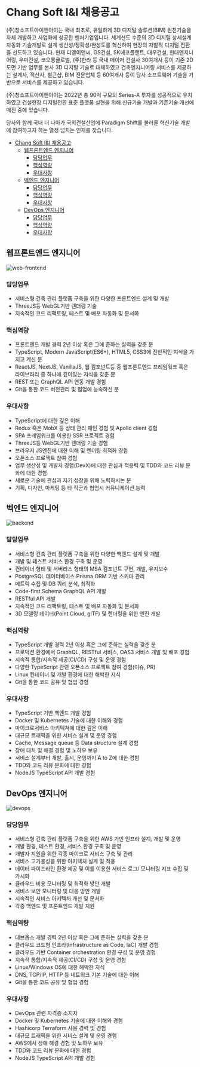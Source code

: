# Chang Soft I&I 채용공고

(주)창소프트아이앤아이는 국내 최초로, 유일하게 3D 디지털 솔루션(BIM) 원천기술을 자체 개발하고 사업화에 성공한 벤처기업입니다. 세계선도 수준의 3D 디지털 상세설계 자동화 기술개발로 설계 생산성/정확성/완성도를 혁신하여 현장의 자발적 디지털 전환을 선도하고 있습니다. 현재 디엘이앤씨, GS건설, SK에코플랜트, 대우건설, 헌대엔지니어링, 우미건설, 코오롱글로벌, (주)한라 등 국내 메이저 건설사 30여개사 등이 기존 2D도면 기반 업무를 본사 3D 디지털 기술로 대체하였고 건축엔지니어링 서비스를 제공하는 설계사, 적산사, 철근샵, BIM 전문업체 등 60여개사 등이 당사 소프트웨어 기술을 기반으로 서비스를 제공하고 있습니다.

(주)창소프트아이앤아이는 2022년 총 90억 규모의 Series-A 투자를 성공적으로 유치하였고 건설현장 디지털전환 표준 플랫폼 실현을 위해 신규기술 개발과 기존기술 개선에 매진 중에 있습니다.

당사와 함께 국내 더 나아가 국외건설산업에 Paradigm Shift를 불러올 혁신기술 개발에 참여하고자 하는 열정 넘치는 인재를 찾습니다.

- [Chang Soft I\&I 채용공고](#chang-soft-ii-채용공고)
  - [웹프론트엔드 엔지니어](#웹프론트엔드-엔지니어)
    - [담당업무](#담당업무)
    - [핵심역량](#핵심역량)
    - [우대사항](#우대사항)
  - [벡엔드 엔지니어](#벡엔드-엔지니어)
    - [담당업무](#담당업무-1)
    - [핵심역량](#핵심역량-1)
    - [우대사항](#우대사항-1)
  - [DevOps 엔지니어](#devops-엔지니어)
    - [담당업무](#담당업무-2)
    - [핵심역량](#핵심역량-2)
    - [우대사항](#우대사항-2)

## 웹프론트엔드 엔지니어

![web-frontend](images/frontend.jpg)

### 담당업무

- 서비스형 건축 관리 플랫폼 구축을 위한 다양한 프론트엔드 설계 및 개발
- ThreeJS등 WebGL기반 렌더링 기술
- 지속적인 코드 리팩토링, 테스트 및 배포 자동화 및 문서화

### 핵심역량

- 프론트엔드 개발 경력 2년 이상 혹은 그에 준하는 실력을 갖춘 분
- TypeScript, Modern JavaScript(ES6+), HTML5, CSS3에 전반적인 지식을 가지고 계신 분
- ReactJS, NextJS, VanillaJS, 웹 컴포넌트등 중 웹프론트엔드 프레임워크 혹은 라이브러리 중 하나에 깊이있는 지식을 갖춘 분
- REST 또는 GraphQL API 연동 개발 경험
- Git을 통한 코드 버전관리 및 협업에 능숙하신 분

### 우대사항

- TypeScript에 대한 깊은 이해
- Redux 혹은 MobX 등 상태 관리 패턴 경험 및 Apollo client 경험
- SPA 프레임워크를 이용한 SSR 프로젝트 경험
- ThreeJS등 WebGL기반 렌더링 기술 경험
- 브라우저 JS엔진에 대한 이해 및 렌더링 최적화 경험
- 오픈소스 프로젝트 참여 경험
- 업무 생산성 및 개발자 경험(DevX)에 대한 관심과 적응력 및 TDD와 코드 리뷰 문화에 대한 경험
- 새로운 기술에 관심과 자기 성장을 위해 노력하시는 분
- 기획, 디자인, 마케팅 등 타 직군과 협업시 커뮤니케이션 능력

## 벡엔드 엔지니어

![backend](images/backend.jpg)

### 담당업무

- 서비스형 건축 관리 플랫폼 구축을 위한 다양한 백엔드 설계 및 개발
- 개발 및 테스트 서비스 환경 구축 및 운영
- 컨테이너 형태 및 서버리스 형태의 MSA 컴포넌트 구현, 개발, 유지보수
- PostgreSQL 데이터베이스 Prisma ORM 기반 스키마 관리
- 메트릭 수집 및 DB 쿼리 분석, 최적화
- Code-first Schema GraphQL API 개발
- RESTful API 개발
- 지속적인 코드 리팩토링, 테스트 및 배포 자동화 및 문서화
- 3D 모델링 데이터(Point Cloud, glTF) 및 렌더링을 위한 엔진 개발

### 핵심역량

- TypeScript 개발 경력 2년 이상 혹은 그에 준하는 실력을 갖춘 분
- 프로덕션 환경에서 GraphQL, RESTful 서비스, OAS3 서비스 개발 및 배포 경험
- 지속적 통합/지속적 제공(CI/CD) 구성 및 운영 경험
- 다양한 TypeScript 관련 오픈소스 프로젝트 참여 경험(이슈, PR)
- Linux 컨테이너 및 개발 환경에 대한 해박한 지식
- Git을 통한 코드 공유 및 협업 경험

### 우대사항

- TypeScript 기반 백엔드 개발 경험
- Docker 및 Kubernetes 기술에 대한 이해와 경험
- 마이크로서비스 아키텍쳐에 대한 깊은 이해
- 대규모 트래픽을 위한 서비스 설계 및 운영 경험
- Cache, Message queue 등 Data structure 설계 경험
- 장애 대처 및 해결 경험 및 노하우 보유
- 서비스 설계부터 개발, 출시, 운영까지 A to Z에 대한 경험
- TDD와 코드 리뷰 문화에 대한 경험
- NodeJS TypeScript API 개발 경험

## DevOps 엔지니어

![devops](images/devops.png)

### 담당업무

- 서비스형 건축 관리 플랫폼 구축을 위한 AWS 기반 인프라 설계, 개발 및 운영
- 개발 환경, 테스트 환경, 서비스 환경 구축 및 운영
- 개발자 지원을 위한 각종 마이크로 서비스 구축 및 관리
- 서비스 고가용성을 위한 아키텍처 설계 및 적용
- 데이터 파이프라인 환경 제공 및 이를 이용한 서비스 로그/ 모니터링 지표 수집 및 가시화
- 클라우드 비용 모니터링 및 최적화 방안 개발
- 서비스 보안 모니터링 및 대응 방안 개발
- 지속적인 서비스 아키텍처 개선 및 문서화
- 각종 백엔드 및 프론트엔드 개발 지원

### 핵심역량

- 데브옵스 개발 경력 2년 이상 혹은 그에 준하는 실력을 갖춘 분
- 클라우드 코드형 인프라(Infrastructure as Code, IaC) 개발 경험
- 클라우드 기반 Container orchestration 환경 구성 및 운영 경험
- 지속적 통합/지속적 제공(CI/CD) 구성 및 운영 경험
- Linux/Windows OS에 대한 해박한 지식
- DNS, TCP/IP, HTTP 등 네트워크 기본 기술에 대한 이해
- Git을 통한 코드 공유 및 협업 경험

### 우대사항

- DevOps 관련 자격증 소지자
- Docker 및 Kubernetes 기술에 대한 이해와 경험
- Hashicorp Terraform 사용 경력 및 경험
- 대규모 트래픽을 위한 서비스 설계 및 운영 경험
- AWS에서 장애 해결 경험 및 노하우 보유
- TDD와 코드 리뷰 문화에 대한 경험
- NodeJS TypeScript API 개발 경험
